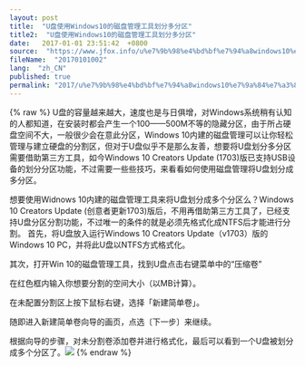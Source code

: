 ```yaml
---
layout: post
title:  "U盘使用Windows10的磁盘管理工具划分多分区"
title2:  "U盘使用Windows10的磁盘管理工具划分多分区"
date:   2017-01-01 23:51:42  +0800
source:  "https://www.jfox.info/u%e7%9b%98%e4%bd%bf%e7%94%a8windows10%e7%9a%84%e7%a3%81%e7%9b%98%e7%ae%a1%e7%90%86%e5%b7%a5%e5%85%b7%e5%88%92%e5%88%86%e5%a4%9a%e5%88%86%e5%8c%ba.html"
fileName:  "20170101002"
lang:  "zh_CN"
published: true
permalink: "2017/u%e7%9b%98%e4%bd%bf%e7%94%a8windows10%e7%9a%84%e7%a3%81%e7%9b%98%e7%ae%a1%e7%90%86%e5%b7%a5%e5%85%b7%e5%88%92%e5%88%86%e5%a4%9a%e5%88%86%e5%8c%ba.html"
---
```

{% raw %}
U盘的容量越来越大，速度也是与日俱增，对Windows系统稍有认知的人都知道，在安装时都会产生一个100——500M不等的隐藏分区，由于所占硬盘空间不大，一般很少会在意此分区，Windows 10内建的磁盘管理可以让你轻松管理与建立硬盘的分割区，但对于U盘似乎不是那么友善，想要将U盘划分多分区需要借助第三方工具，如今Windows 10 Creators Update (1703)版已支持USB设备的划分分区功能，不过需要一些些技巧，来看看如何使用磁盘管理将U盘划分成多分区。

想要使用Widnows 10内建的磁盘管理工具来将U盘划分成多个分区么？Windows 10 Creators Update (创意者更新1703)版后，不用再借助第三方工具了，已经支持U盘分区分割功能，不过唯一的条件的就是必须先格式化成NTFS后才能进行分割。
首先，将U盘放入运行Windows 10 Creators Update（v1703）版的Windows 10 PC，并将此U盘以NTFS方式格式化。

其次，打开Win 10的磁盘管理工具，找到U盘点击右键菜单中的“压缩卷”

在红色框内输入你想要分割的空间大小（以MB计算）。

在未配置分割区上按下鼠标右键，选择「新建简单卷」。

随即进入新建简单卷向导的画页，点选〔下一步〕来继续。

根据向导的步骤，对未分割卷添加卷并进行格式化，最后可以看到一个U盘被划分成多个分区了。![](c3c95ec.jpg)
{% endraw %}